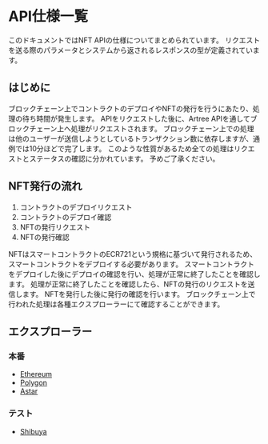 # API仕様一覧

このドキュメントではNFT APIの仕様についてまとめられています。
リクエストを送る際のパラメータとシステムから返されるレスポンスの型が定義されています。

## はじめに

ブロックチェーン上でコントラクトのデプロイやNFTの発行を行うにあたり、処理の待ち時間が発生します。
APIをリクエストした後に、Artree APIを通してブロックチェーン上へ処理がリクエストされます。
ブロックチェーン上での処理は他のユーザーが送信しようとしているトランザクション数に依存しますが、通例では10分ほどで完了します。
このような性質があるため全ての処理はリクエストとステータスの確認に分かれています。
予めご了承ください。

## NFT発行の流れ

1. コントラクトのデプロイリクエスト
2. コントラクトのデプロイ確認
3. NFTの発行リクエスト
4. NFTの発行確認

NFTはスマートコントラクトのECR721という規格に基づいて発行されるため、スマートコントラクトをデプロイする必要があります。
スマートコントラクトをデプロイした後にデプロイの確認を行い、処理が正常に終了したことを確認します。
処理が正常に終了したことを確認したら、NFTの発行のリクエストを送信します。
NFTを発行した後に発行の確認を行います。
ブロックチェーン上で行われた処理は各種エクスプローラーにて確認することができます。

## エクスプローラー

### 本番

- [Ethereum](https://etherscan.io/)
- [Polygon](https://polygonscan.com/)
- [Astar](https://astar.subscan.io/)

### テスト

- [Shibuya](https://shibuya.subscan.io/)
